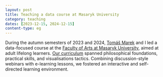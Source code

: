 ```yaml
---
layout: post
title: Teaching a data course at Masaryk University
category: teaching
dates: [2023-12-15, 2024-12-15]
content-type: eg
---
```


During the autumn semesters of 2023 and 2024, [Tomáš Marek](https://www.marektomas.cz/) and I led a data-focused course at the [Faculty of Arts at Masaryk University](https://www.phil.muni.cz/en), aimed at adult lifelong learners. [Our curriculum](https://kisk.phil.muni.cz/kisked/pasivni-kurzy/kisked03) spanned philosophical foundations, practical skills, and visualisations tactics. Combining discussion-style webinars with e-learning lessons, we fostered an interactive and self-directed learning environment.
